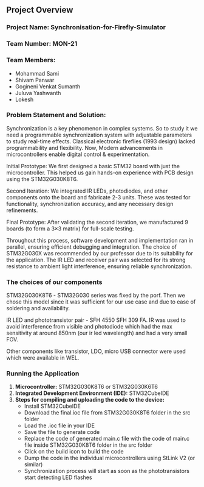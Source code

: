 
## Project Overview

### Project Name: Synchronisation-for-Firefly-Simulator
### Team Number: MON-21
### Team Members:
- Mohammad Sami
- Shivam Panwar
- Gogineni Venkat Sumanth 
- Juluva Yashwanth
- Lokesh

### Problem Statement and Solution:

Synchronization is a key phenomenon in complex systems. So to study it we need a programmable synchronization system with adjustable parameters to study real-time effects.
Classical electronic fireflies (1993 design) lacked programmability and flexibility. Now, Modern advancements in microcontrollers enable digital control & experimentation.

Initial Prototype: We first designed a basic STM32 board with just the microcontroller. This helped us gain hands-on experience with PCB design using the STM32G030K8T6.

Second Iteration: We integrated IR LEDs, photodiodes, and other components onto the board and fabricate 2-3 units. These was tested for functionality, synchronization accuracy, and any necessary design refinements.

Final Prototype: After validating the second iteration, we manufactured 9 boards (to form a 3×3 matrix) for full-scale testing.

Throughout this process, software development and implementation ran in parallel, ensuring efficient debugging and integration.
The choice of STM32G030X was recommended by our professor due to its suitability for the application. The IR LED and receiver pair was selected for its strong resistance to ambient light interference, ensuring reliable synchronization.

### The choices of our components

STM32G030K8T6 - STM32G030 series was fixed by the porf. Then we chose this model since it was sufficient for our use case and due to ease of soldering and availability.

IR LED and phototransistor pair - SFH 4550  SFH 309 FA. IR was used to avoid interference from visible and photodiode which had the max sensitivity at around 850nm (our ir led wavelength) and had a very small FOV.

Other components like transistor, LDO, micro USB connector were used which were available in WEL.


### Running the Application

1. **Microcontroller:** STM32G030K8T6 or STM32G030K6T6
2. **Integrated Development Environment (IDE):** STM32CubeIDE
3. **Steps for compiling and uploading the code to the device:**
    - Install STM32CubeIDE
    - Download the final.ioc file from STM32G030K8T6 folder in the src folder
    - Load the .ioc file in your IDE
    - Save the file to generate code
    - Replace the code of generated main.c file with the code of main.c file inside STM32G030K8T6 folder in the src folder
    - Click on the build icon to build the code
    - Dump the code in the individual microcontrollers using StLink V2 (or similar)
    - Synchronization process will start as soon as the phototransistors start detecting LED flashes
